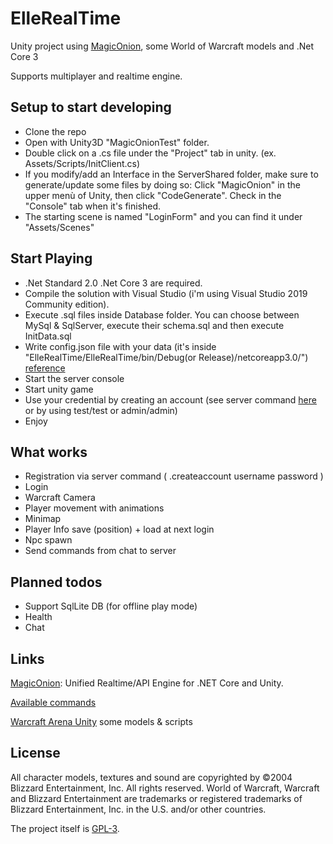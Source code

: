 # ElleRealTime
Unity project using [MagicOnion](https://github.com/Cysharp/MagicOnion/), some World of Warcraft models and .Net Core 3

Supports multiplayer and realtime engine.

## Setup to start developing
- Clone the repo
- Open with Unity3D "MagicOnionTest" folder.
- Double click on a .cs file under the "Project" tab in unity. (ex. Assets/Scripts/InitClient.cs)
- If you modify/add an Interface in the ServerShared folder, make sure to generate/update some files by doing so: Click "MagicOnion" in the upper menù of Unity, then click "CodeGenerate". Check in the "Console" tab when it's finished.
- The starting scene is named "LoginForm" and you can find it under "Assets/Scenes"

## Start Playing
- .Net Standard 2.0 .Net Core 3 are required.
- Compile the solution with Visual Studio (i'm using Visual Studio 2019 Community edition).
- Execute .sql files inside Database folder. You can choose between MySql & SqlServer, execute their schema.sql and then execute InitData.sql
- Write config.json file with your data (it's inside "ElleRealTime/ElleRealTime/bin/Debug(or Release)/netcoreapp3.0/") [reference](https://github.com/LuigiElleBalotta/ElleRealTime/wiki/Configuration-file)
- Start the server console 
- Start unity game
- Use your credential by creating an account (see server command [here](https://github.com/LuigiElleBalotta/ElleRealTime/wiki/Commands) or by using test/test or admin/admin)
- Enjoy


## What works
- Registration via server command ( .createaccount username password )
- Login
- Warcraft Camera
- Player movement with animations
- Minimap
- Player Info save (position) + load at next login
- Npc spawn
- Send commands from chat to server

## Planned todos
- Support SqlLite DB (for offline play mode)
- Health 
- Chat


## Links
[MagicOnion](https://github.com/Cysharp/MagicOnion/): Unified Realtime/API Engine for .NET Core and Unity.

[Available commands](https://github.com/LuigiElleBalotta/ElleRealTime/wiki/Commands)


[Warcraft Arena Unity](https://github.com/Reinisch/Warcraft-Arena-Unity/) some models & scripts

## License
All character models, textures and sound are copyrighted by ©2004 Blizzard Entertainment, Inc. All rights reserved. World of Warcraft, Warcraft and Blizzard Entertainment are trademarks or registered trademarks of Blizzard Entertainment, Inc. in the U.S. and/or other countries.

The project itself is [GPL-3](LICENSE).
